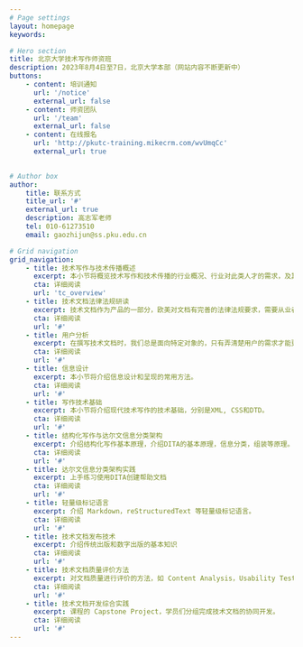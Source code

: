 ```yaml
---
# Page settings
layout: homepage
keywords:

# Hero section
title: 北京大学技术写作师资班
description: 2023年8月4日至7日，北京大学本部（网站内容不断更新中）
buttons:
    - content: 培训通知
      url: '/notice'
      external_url: false
    - content: 师资团队
      url: '/team'
      external_url: false
    - content: 在线报名
      url: 'http://pkutc-training.mikecrm.com/wvUmqCc'
      external_url: true
    

# Author box
author:
    title: 联系方式
    title_url: '#'
    external_url: true
    description: 高志军老师
    tel: 010-61273510
    email: gaozhijun@ss.pku.edu.cn

# Grid navigation
grid_navigation:
    - title: 技术写作与技术传播概述
      excerpt: 本小节将概览技术写作和技术传播的行业概况、行业对此类人才的需求，及其未来的发展趋势。
      cta: 详细阅读
      url: 'tc_overview'
    - title: 技术文档法律法规研读
      excerpt: 技术文档作为产品的一部分，欧美对文档有完善的法律法规要求，需要从业者能熟悉常见的法律法规要求。
      cta: 详细阅读
      url: '#'
    - title: 用户分析
      excerpt: 在撰写技术文档时，我们总是面向特定对象的，只有弄清楚用户的需求才能更好的提供技术信息。本小节将介绍常用的用户分析方法。
      cta: 详细阅读
      url: '#'
    - title: 信息设计
      excerpt: 本小节将介绍信息设计和呈现的常用方法。
      cta: 详细阅读
      url: '#'
    - title: 写作技术基础
      excerpt: 本小节将介绍现代技术写作的技术基础，分别是XML, CSS和DTD。
      cta: 详细阅读
      url: '#'
    - title: 结构化写作与达尔文信息分类架构
      excerpt: 介绍结构化写作基本原理，介绍DITA的基本原理，信息分类，组装等原理。
      cta: 详细阅读
      url: '#'
    - title: 达尔文信息分类架构实践
      excerpt: 上手练习使用DITA创建帮助文档
      cta: 详细阅读
      url: '#'
    - title: 轻量级标记语言
      excerpt: 介绍 Markdown，reStructuredText 等轻量级标记语言。
      cta: 详细阅读
      url: '#'
    - title: 技术文档发布技术
      excerpt: 介绍传统出版和数字出版的基本知识
      cta: 详细阅读
      url: '#'
    - title: 技术文档质量评价方法
      excerpt: 对文档质量进行评价的方法，如 Content Analysis，Usability Testing 等，并使用统计学方法对实验结果进行分析。
      cta: 详细阅读
      url: '#'
    - title: 技术文档开发综合实践
      excerpt: 课程的 Capstone Project，学员们分组完成技术文档的协同开发。
      cta: 详细阅读
      url: '#'
---
```

